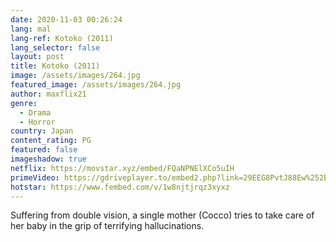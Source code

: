 ```yaml
---
date: 2020-11-03 00:26:24
lang: mal
lang-ref: Kotoko (2011)
lang_selector: false
layout: post
title: Kotoko (2011)
image: /assets/images/264.jpg
featured_image: /assets/images/264.jpg
author: maxflix21
genre:
  - Drama
  - Horror
country: Japan
content_rating: PG
featured: false
imageshadow: true
netflix: https://movstar.xyz/embed/FQaNPNElXCo5uIH
primeVideo: https://gdriveplayer.to/embed2.php?link=29EEG8PvtJ88Ew%252BlZNkbGAsDWsWuGGBk7%252BGebi%252BBBDgliE54S%252FsQI9HQRDQRYfqp1Aa33KDGEaAfs%252F4tszzlwiJK62lYTDUImcZLFVf6EXh0nxCWzVK9coN%252BQgqFU8UBN1y72pFnkjDiM%252FUKrco9QOZ%252F%252BQKkQC84xCCaxfbhfZ3Rj7kAk6%252FbEdGczvUeLhoQc%253D
hotstar: https://www.fembed.com/v/1w8njtjrqz3xyxz
---
```

Suffering from double vision, a single mother (Cocco) tries to take care of her baby in the grip of terrifying hallucinations.